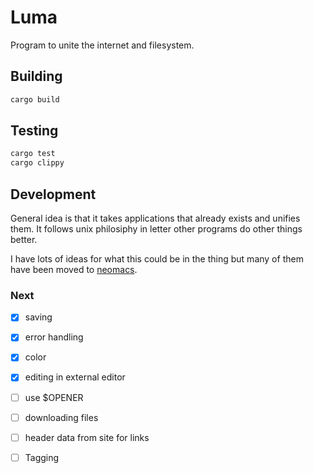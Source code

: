 # Luma
Program to unite the internet and filesystem.

## Building
```sh
cargo build
```

## Testing
```sh
cargo test
cargo clippy
```

## Development
General idea is that it takes applications that already exists and unifies
them. It follows unix philosiphy in letter other programs do other things
better.

I have lots of ideas for what this could be in the thing but many of them have
been moved to [neomacs](https://github.com/gingerfocus/neomacs).

### Next
- [X] saving
- [X] error handling
- [X] color
- [x] editing in external editor
- [ ] use $OPENER
- [ ] downloading files
- [ ] header data from site for links
- [ ] Tagging

